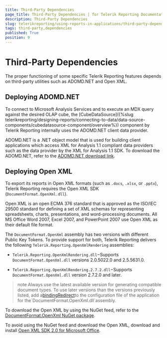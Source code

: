 ```yaml
---
title: Third-Party Dependencies
page_title: Third-Party Dependencies | for Telerik Reporting Documentation
description: Third-Party Dependencies
slug: telerikreporting/using-reports-in-applications/third-party-dependencies
tags: third-party,dependencies
published: True
position: 9
---
```


# Third-Party Dependencies



The proper functioning of some specific Telerik Reporting features depends on third-party utilities
        such as ADOMD.NET and Open XML.
      

## Deploying ADOMD.NET

To connect to Microsoft Analysis Services and to execute an MDX query against the desired OLAP cube, the
          [CubeDataSource]({%slug telerikreporting/designing-reports/connecting-to-data/data-source-components/cubedatasource-component/overview%}) component by Telerik Reporting internally uses the ADOMD.NET client data provider.
        

ADOMD.NET is a .NET object model that is used for building client applications which access XML for
          Analysis 1.1 compliant data providers such as the data provider by the XML for Analysis 1.1 SDK.
          To download the ADOMD.NET, refer to the
          [ADOMD.NET download link](http://www.microsoft.com/downloads/en/details.aspx?FamilyID=790d631b-bff9-4f4a-b648-e9209e6ac8ad).
        

## Deploying Open XML

To export its reports in Open XML formats (such as `.docs`, `.xlsx`, or `.pptx`),
          Telerik Reporting requires the Open XML SDK (`DocumentFormat.OpenXml.dll`).
        

Open XML is an open ECMA 376 standard that is approved as the ISO/IEC 29500 standard for
          defining a set of XML schemas for representing spreadsheets, charts, presentations, and word-processing documents.
          All MS Office Word 2007, Excel 2007, and PowerPoint 2007 use Open XML as their default file format.
        

The `DocumentFormat.OpenXml` assembly has two versions with different Public Key Tokens. To provide support for both,
          Telerik Reporting delivers the following `Telerik.Reporting.OpenXmlRendering` assemblies:
        

* `Telerik.Reporting.OpenXmlRendering.dll`−Supports `DocumentFormat.OpenXml.dll` versions 2.0.5022.0 and 2.5.5631.0.
            

* `Telerik.Reporting.OpenXmlRendering.2.7.2.dll`−Supports `DocumentFormat.OpenXml.dll` version 2.7.2.0 and later.
            

>note Always use the latest available version for generating compatible document types.
            To use later versions than the versions previously listed, add a[bindingRedirect](http://msdn.microsoft.com/en-us/library/eftw1fys(v=vs.110).aspx)to the configuration file of the application for the`DocumentFormat.OpenXml.dll`assembly.
>


To download the Open XML by using the NuGet feed, refer to the
          [DocumentFormat.OpenXml NuGet package](https://www.nuget.org/packages/DocumentFormat.OpenXml/).
        

To avoid using the NuGet feed and download the Open XML, download and install
          [Open XML SDK 2.0 for Microsoft Office](http://www.microsoft.com/downloads/en/details.aspx?FamilyId=C6E744E5-36E9-45F5-8D8C-331DF206E0D0).
        
